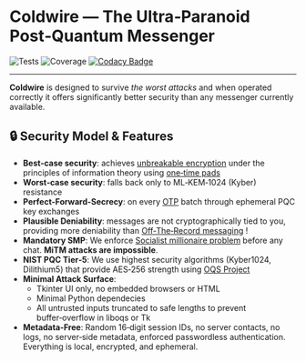 # Coldwire — The Ultra‑Paranoid Post‑Quantum Messenger
![Tests](https://github.com/Freedom-Club-FC/Coldwire/actions/workflows/tests.yml/badge.svg)  ![Coverage](https://coveralls.io/repos/github/Freedom-Club-FC/Coldwire/badge.svg?branch=main)  [![Codacy Badge](https://app.codacy.com/project/badge/Grade/3f378d152ff24f2f93c9d93928f91ee2)](https://app.codacy.com/gh/Freedom-Club-FC/Coldwire/dashboard)

---
**Coldwire** is designed to survive *the worst attacks* and when operated correctly it offers significantly better security than any messenger currently available.

## 🔒 Security Model & Features
- **Best‑case security**: achieves [unbreakable encryption](https://en.wikipedia.org/wiki/One-time_pad) under the principles of information theory using [one‑time pads](https://en.wikipedia.org/wiki/One-time_pad) 
- **Worst‑case security**: falls back only to ML‑KEM‑1024 (Kyber) resistance  
- **Perfect-Forward-Secrecy**: on every [OTP](https://en.wikipedia.org/wiki/One-time_pad) batch through ephemeral PQC key exchanges  
- **Plausible Deniability**: messages are not cryptographically tied to you, providing more deniability than [Off‑The‑Record messaging](https://en.wikipedia.org/wiki/Off-the-record_messaging) !
- **Mandatory SMP**: We enforce [Socialist millionaire problem](https://en.wikipedia.org/wiki/Socialist_millionaire_problem) before any chat. **MiTM attacks are impossible**.  
- **NIST PQC Tier‑5**: We use highest security algorithms (Kyber1024, Dilithium5) that provide AES‑256 strength using [OQS Project](https://openquantumsafe.org/)
- **Minimal Attack Surface**:  
  - Tkinter UI only, no embedded browsers or HTML
  - Minimal Python dependecies
  - All untrusted inputs truncated to safe lengths to prevent buffer‑overflow in liboqs or Tk  
- **Metadata‑Free**: Random 16‑digit session IDs, no server contacts, no logs, no server‑side metadata, enforced passwordless authentication. Everything is local, encrypted, and ephemeral.

